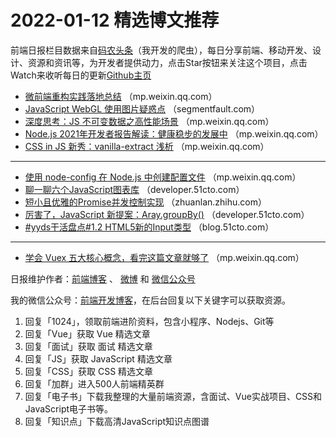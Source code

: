 # 2022-01-12 精选博文推荐

前端日报栏目数据来自[码农头条](http://hao.caibaojian.com.cn/)（我开发的爬虫），每日分享前端、移动开发、设计、资源和资讯等，为开发者提供动力，点击Star按钮来关注这个项目，点击Watch来收听每日的更新[Github主页](https://github.com/kujian/frontendDaily)
* [微前端重构实践落地总结](https://mp.weixin.qq.com/s?__biz=MzkwODIwMDY2OQ==&mid=2247492467&idx=1&sn=61c718bf816372769b0ed00e3d00017d) （mp.weixin.qq.com）
* [JavaScript WebGL 使用图片疑惑点](https://segmentfault.com/a/1190000041252300) （segmentfault.com）
* [深度思考：JS 不可变数据之高性能场景](https://mp.weixin.qq.com/s?__biz=MzkwODIwMDY2OQ==&mid=2247492470&idx=1&sn=6700d7b0139883c2d7f9a72c0f4173de) （mp.weixin.qq.com）
* [Node.js 2021年开发者报告解读：健康稳步的发展中](https://mp.weixin.qq.com/s?__biz=Mzg4MjE5OTI4Mw==&mid=2247489750&idx=1&sn=3cea37f1ceccdf8b5246ed38bcc9bde9) （mp.weixin.qq.com）
* [CSS in JS 新秀：vanilla-extract 浅析](https://mp.weixin.qq.com/s?__biz=Mzg3OTYwMjcxMA==&mid=2247486337&idx=1&sn=73dfa8ddcb9f2b713bcb16efed43d2be) （mp.weixin.qq.com）

***
* [使用 node-config 在 Node.js 中创建配置文件](https://mp.weixin.qq.com/s?__biz=MzI0MDIwNTQ1Mg==&mid=2676497848&idx=1&sn=33fe4b02ed3a5315290f692d0f372e9d) （mp.weixin.qq.com）
* [聊一聊六个JavaScript图表库](https://developer.51cto.com/art/202201/698729.htm) （developer.51cto.com）
* [短小且优雅的Promise并发控制实现](https://zhuanlan.zhihu.com/p/455838344) （zhuanlan.zhihu.com）
* [厉害了，JavaScript 新提案：Aray.groupBy()](https://developer.51cto.com/art/202201/698704.htm) （developer.51cto.com）
* [#yyds干活盘点#1.2 HTML5新的Input类型](https://blog.51cto.com/u_15173612/4907421) （blog.51cto.com）

***
* [学会 Vuex 五大核心概念，看完这篇文章就够了](https://mp.weixin.qq.com/s?__biz=Mzg2NjUxOTM2Mg==&mid=2247492190&idx=1&sn=d7f0a4bc67f8cd927a50674f00bb08e9) （mp.weixin.qq.com）

日报维护作者：[前端博客](http://caibaojian.com.cn/) 、 [微博](http://weibo.com/kujian) 和 [微信公众号](https://open.weixin.qq.com/qr/code?username=caibaojian_com)

我的微信公众号：[前端开发博客](https://open.weixin.qq.com/qr/code?username=caibaojian_com)，在后台回复以下关键字可以获取资源。

1. 回复「1024」，领取前端进阶资料，包含小程序、Nodejs、Git等
2. 回复「Vue」获取 Vue 精选文章
3. 回复「面试」获取 面试 精选文章
4. 回复「JS」获取 JavaScript 精选文章
5. 回复「CSS」获取 CSS 精选文章
6. 回复「加群」进入500人前端精英群
7. 回复「电子书」下载我整理的大量前端资源，含面试、Vue实战项目、CSS和JavaScript电子书等。
8. 回复「知识点」下载高清JavaScript知识点图谱